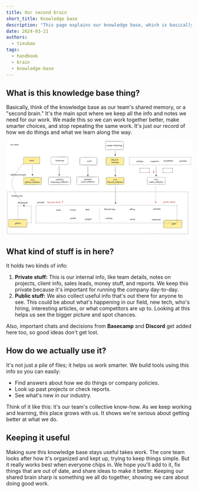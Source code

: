 ```yaml
---
title: Our second brain
short_title: Knowledge base
description: "This page explains our knowledge base, which is basically our team's shared brain where we keep important stuff. Using it helps us work smarter together and makes sure we don't lose good ideas or lessons learned."
date: 2024-03-21
authors:
  - tieubao
tags:
  - handbook
  - brain
  - knowledge-base
---
```


## What is this knowledge base thing?

Basically, think of the knowledge base as our team's shared memory, or a "second brain." It's the main spot where we keep all the info and notes we need for our work. We made this so we can work together better, make smarter choices, and stop repeating the same work. It's just our record of how we do things and what we learn along the way.

![knowledge base](assets/knowledge-base.webp)

## What kind of stuff is in here?

It holds two kinds of info:

1. **Private stuff:** This is our internal info, like team details, notes on projects, client info, sales leads, money stuff, and reports. We keep this private because it's important for running the company day-to-day.
2. **Public stuff:** We also collect useful info that's out there for anyone to see. This could be about what's happening in our field, new tech, who's hiring, interesting articles, or what competitors are up to. Looking at this helps us see the bigger picture and spot chances.

Also, important chats and decisions from **Basecamp** and **Discord** get added here too, so good ideas don't get lost.

## How do we actually use it?

It's not just a pile of files; it helps us work smarter. We build tools using this info so you can easily:

- Find answers about how we do things or company policies.
- Look up past projects or check reports.
- See what's new in our industry.

Think of it like this: it's our team's collective know-how. As we keep working and learning, this place grows with us. It shows we're serious about getting better at what we do.

## Keeping it useful

Making sure this knowledge base stays useful takes work. The core team looks after how it's organized and kept up, trying to keep things simple. But it really works best when everyone chips in. We hope you'll add to it, fix things that are out of date, and share ideas to make it better. Keeping our shared brain sharp is something we all do together, showing we care about doing good work.
